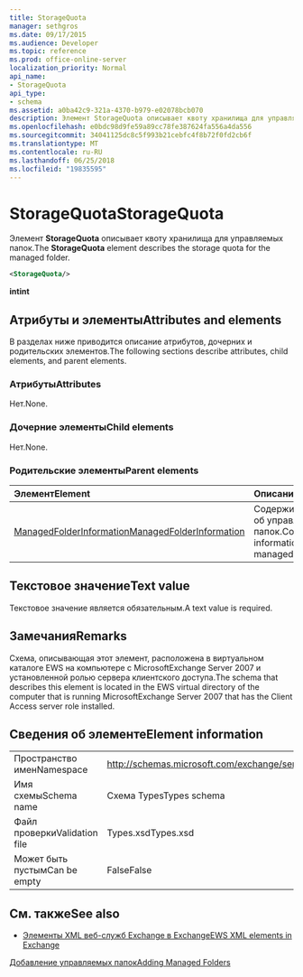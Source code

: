 ```yaml
---
title: StorageQuota
manager: sethgros
ms.date: 09/17/2015
ms.audience: Developer
ms.topic: reference
ms.prod: office-online-server
localization_priority: Normal
api_name:
- StorageQuota
api_type:
- schema
ms.assetid: a0ba42c9-321a-4370-b979-e02078bcb070
description: Элемент StorageQuota описывает квоту хранилища для управляемых папок.
ms.openlocfilehash: e0bdc98d9fe59a89cc78fe387624fa556a4da556
ms.sourcegitcommit: 34041125dc8c5f993b21cebfc4f8b72f0fd2cb6f
ms.translationtype: MT
ms.contentlocale: ru-RU
ms.lasthandoff: 06/25/2018
ms.locfileid: "19835595"
---
```

# <a name="storagequota"></a><span data-ttu-id="2eacb-103">StorageQuota</span><span class="sxs-lookup"><span data-stu-id="2eacb-103">StorageQuota</span></span>

<span data-ttu-id="2eacb-104">Элемент **StorageQuota** описывает квоту хранилища для управляемых папок.</span><span class="sxs-lookup"><span data-stu-id="2eacb-104">The **StorageQuota** element describes the storage quota for the managed folder.</span></span> 
  
```xml
<StorageQuota/>
```

 <span data-ttu-id="2eacb-105">**int**</span><span class="sxs-lookup"><span data-stu-id="2eacb-105">**int**</span></span>
## <a name="attributes-and-elements"></a><span data-ttu-id="2eacb-106">Атрибуты и элементы</span><span class="sxs-lookup"><span data-stu-id="2eacb-106">Attributes and elements</span></span>

<span data-ttu-id="2eacb-107">В разделах ниже приводится описание атрибутов, дочерних и родительских элементов.</span><span class="sxs-lookup"><span data-stu-id="2eacb-107">The following sections describe attributes, child elements, and parent elements.</span></span>
  
### <a name="attributes"></a><span data-ttu-id="2eacb-108">Атрибуты</span><span class="sxs-lookup"><span data-stu-id="2eacb-108">Attributes</span></span>

<span data-ttu-id="2eacb-109">Нет.</span><span class="sxs-lookup"><span data-stu-id="2eacb-109">None.</span></span>
  
### <a name="child-elements"></a><span data-ttu-id="2eacb-110">Дочерние элементы</span><span class="sxs-lookup"><span data-stu-id="2eacb-110">Child elements</span></span>

<span data-ttu-id="2eacb-111">Нет.</span><span class="sxs-lookup"><span data-stu-id="2eacb-111">None.</span></span>
  
### <a name="parent-elements"></a><span data-ttu-id="2eacb-112">Родительские элементы</span><span class="sxs-lookup"><span data-stu-id="2eacb-112">Parent elements</span></span>

|<span data-ttu-id="2eacb-113">**Элемент**</span><span class="sxs-lookup"><span data-stu-id="2eacb-113">**Element**</span></span>|<span data-ttu-id="2eacb-114">**Описание**</span><span class="sxs-lookup"><span data-stu-id="2eacb-114">**Description**</span></span>|
|:-----|:-----|
|[<span data-ttu-id="2eacb-115">ManagedFolderInformation</span><span class="sxs-lookup"><span data-stu-id="2eacb-115">ManagedFolderInformation</span></span>](managedfolderinformation.md) <br/> |<span data-ttu-id="2eacb-116">Содержит сведения об управляемых папок.</span><span class="sxs-lookup"><span data-stu-id="2eacb-116">Contains information about a managed folder.</span></span>  <br/> |
   
## <a name="text-value"></a><span data-ttu-id="2eacb-117">Текстовое значение</span><span class="sxs-lookup"><span data-stu-id="2eacb-117">Text value</span></span>

<span data-ttu-id="2eacb-118">Текстовое значение является обязательным.</span><span class="sxs-lookup"><span data-stu-id="2eacb-118">A text value is required.</span></span>
  
## <a name="remarks"></a><span data-ttu-id="2eacb-119">Замечания</span><span class="sxs-lookup"><span data-stu-id="2eacb-119">Remarks</span></span>

<span data-ttu-id="2eacb-120">Схема, описывающая этот элемент, расположена в виртуальном каталоге EWS на компьютере с MicrosoftExchange Server 2007 и установленной ролью сервера клиентского доступа.</span><span class="sxs-lookup"><span data-stu-id="2eacb-120">The schema that describes this element is located in the EWS virtual directory of the computer that is running MicrosoftExchange Server 2007 that has the Client Access server role installed.</span></span>
  
## <a name="element-information"></a><span data-ttu-id="2eacb-121">Сведения об элементе</span><span class="sxs-lookup"><span data-stu-id="2eacb-121">Element information</span></span>

|||
|:-----|:-----|
|<span data-ttu-id="2eacb-122">Пространство имен</span><span class="sxs-lookup"><span data-stu-id="2eacb-122">Namespace</span></span>  <br/> |http://schemas.microsoft.com/exchange/services/2006/types  <br/> |
|<span data-ttu-id="2eacb-123">Имя схемы</span><span class="sxs-lookup"><span data-stu-id="2eacb-123">Schema name</span></span>  <br/> |<span data-ttu-id="2eacb-124">Схема Types</span><span class="sxs-lookup"><span data-stu-id="2eacb-124">Types schema</span></span>  <br/> |
|<span data-ttu-id="2eacb-125">Файл проверки</span><span class="sxs-lookup"><span data-stu-id="2eacb-125">Validation file</span></span>  <br/> |<span data-ttu-id="2eacb-126">Types.xsd</span><span class="sxs-lookup"><span data-stu-id="2eacb-126">Types.xsd</span></span>  <br/> |
|<span data-ttu-id="2eacb-127">Может быть пустым</span><span class="sxs-lookup"><span data-stu-id="2eacb-127">Can be empty</span></span>  <br/> |<span data-ttu-id="2eacb-128">False</span><span class="sxs-lookup"><span data-stu-id="2eacb-128">False</span></span>  <br/> |
   
## <a name="see-also"></a><span data-ttu-id="2eacb-129">См. также</span><span class="sxs-lookup"><span data-stu-id="2eacb-129">See also</span></span>



- [<span data-ttu-id="2eacb-130">Элементы XML веб-служб Exchange в Exchange</span><span class="sxs-lookup"><span data-stu-id="2eacb-130">EWS XML elements in Exchange</span></span>](ews-xml-elements-in-exchange.md)


[<span data-ttu-id="2eacb-131">Добавление управляемых папок</span><span class="sxs-lookup"><span data-stu-id="2eacb-131">Adding Managed Folders</span></span>](http://msdn.microsoft.com/library/846658c6-7043-40fb-8439-19f97c2a967f%28Office.15%29.aspx)

